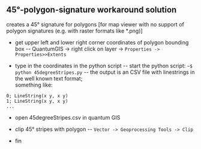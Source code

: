## 45°-polygon-signature workaround solution
creates a 45° signature for polygons 
[for map viewer with no support of polygon signatures (e.g. with raster formats like *.png)]

- get upper left and lower right corner coordinates of polygon bounding box
 -- QuantumGIS -> right click on layer -> `Properties -> Properties>>Extents`

- type in the coordinates in the python script 
 -- start the python script: `~$ python 45degreeStripes.py`
 -- the output is an CSV file with linestrings in the well known text format;  
something like: 
```
0; LineString(x y, x y)  
1; LineString(x y, x y)  
...
```

- open 45degreeStripes.csv in quantum GIS  

- clip 45° stripes with polygon
 -- `Vector -> Geoprocessing Tools -> Clip`

- fin 

